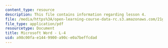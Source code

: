 ```yaml
---
content_type: resource
description: This file contains information regarding lesson 4.
file: /media/https%3A/open-learning-course-data-rc.s3.amazonaws.com/21g-110-chinese-iv-streamlined-spring-2004/a98c00fae1449900a90ce0a7beffcdad_MIT21G_110S04_L_4.pdf
file_type: application/pdf
resourcetype: Document
title: Microsoft Word - L-4
uid: a98c00fa-e144-9900-a90c-e0a7beffcdad
---
```

